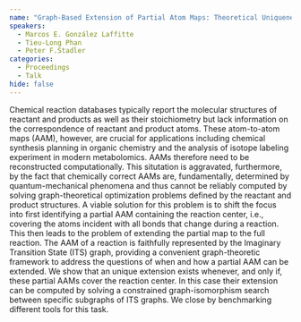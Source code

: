 ```yaml
---
name: "Graph-Based Extension of Partial Atom Maps: Theoretical Uniqueness and Practical Algorithms"
speakers:
  - Marcos E. González Laffitte
  - Tieu-Long Phan
  - Peter F.Stadler
categories:
  - Proceedings
  - Talk
hide: false
---
```


Chemical reaction databases typically report the molecular
structures of reactant and products as well as their
stoichiometry but lack information on the correspondence of
reactant and product atoms. These atom-to-atom maps (AAM),
however, are crucial for applications including chemical
synthesis planning in organic chemistry and the analysis of
isotope labeling experiment in modern metabolomics. AAMs
therefore need to be reconstructed computationally. This
situtation is aggravated, furthermore,
by the fact that chemically correct AAMs are,
fundamentally, determined by quantum-mechanical phenomena
and thus cannot be reliably computed by solving
graph-theoretical optimization problems defined by the
reactant and product structures. A viable solution for this
problem is to shift the focus into first identifying a
partial AAM containing the reaction center, i.e., covering
the atoms incident
with all bonds that change during a reaction. This then
leads to the problem of extending the partial map to the
full reaction. The AAM of a reaction is faithfully
represented by the Imaginary Transition State (ITS) graph,
providing a convenient graph-theoretic framework to address
the questions of when and how a partial AAM can be
extended. We show that an unique extension exists whenever,
and only if, these partial AAMs cover the reaction center.
In this case their extension can be computed by solving a
constrained graph-isomorphism search between specific
subgraphs of ITS
graphs. We close by benchmarking different tools for this
task.